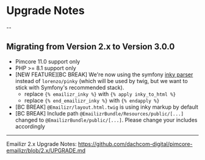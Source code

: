 # Upgrade Notes
--

## Migrating from Version 2.x to Version 3.0.0
- Pimcore 11.0 support only
- PHP >= 8.1 support only
- [NEW FEATURE][BC BREAK] We're now using the symfony [inky parser](https://twig.symfony.com/doc/2.x/filters/inky_to_html.html) instead of `lorenzo/pinky` (which will be used by twig, but we want to stick with Symfony's recommended stack).
  - replace `{% emailizr_inky %}` with `{% apply inky_to_html %}`
  - replace `{% end_emailizr_inky %}` with `{% endapply %}`
- [BC BREAK] `@Emailizr/layout.html.twig` is using inky markup by default
- [BC BREAK] Include path `@EmailizrBundle/Resources/public/[...]` changed to `@EmailizrBundle/public/[...]`. Please change your includes accordingly

***

Emailizr 2.x Upgrade Notes: https://github.com/dachcom-digital/pimcore-emailizr/blob/2.x/UPGRADE.md
